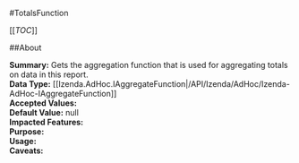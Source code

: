 #TotalsFunction

[[_TOC_]]

##About

**Summary:**  Gets the aggregation function that is used for aggregating totals on data in this report.   
**Data Type:** [[Izenda.AdHoc.IAggregateFunction|/API/Izenda/AdHoc/Izenda-AdHoc-IAggregateFunction]]  
**Accepted Values:**   
**Default Value:** null  
**Impacted Features:**   
**Purpose:**   
**Usage:**   
**Caveats:**   

